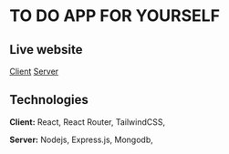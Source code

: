 # TO DO APP FOR YOURSELF

## Live website

[Client](https://to-do-for-yourself.web.app/)
[Server](https://to-do-for-yourself.herokuapp.com/)

## Technologies

**Client:** React, React Router, TailwindCSS,

**Server:** Nodejs, Express.js, Mongodb,
